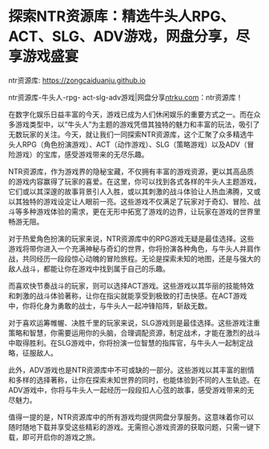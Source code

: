 # 探索NTR资源库：精选牛头人RPG、ACT、SLG、ADV游戏，网盘分享，尽享游戏盛宴

ntr资源库: <https://zongcaiduanju.github.io>

ntr资源库-牛头人-rpg- act-slg-adv游戏|网盘分享[ntrku.com](https://www.ntrku.com)：ntr资源库！

在数字化娱乐日益丰富的今天，游戏已成为人们休闲娱乐的重要方式之一。而在众多游戏类型中，以“牛头人”为主题的游戏凭借其独特的魅力和丰富的玩法，吸引了无数玩家的关注。今天，就让我们一同探索NTR资源库，这个汇聚了众多精选牛头人RPG（角色扮演游戏）、ACT（动作游戏）、SLG（策略游戏）以及ADV（冒险游戏）的宝库，感受游戏带来的无尽乐趣。

NTR资源库，作为游戏界的隐秘宝藏，不仅拥有丰富的游戏资源，更以其高品质的游戏内容赢得了玩家的喜爱。在这里，你可以找到各式各样的牛头人主题游戏，它们或以其深邃的故事背景引人入胜，或以其刺激的战斗体验让人热血沸腾，又或以其独特的游戏设定让人眼前一亮。这些游戏不仅满足了玩家对于奇幻、冒险、战斗等多种游戏体验的需求，更在无形中拓宽了游戏的边界，让玩家在游戏的世界里畅游无阻。

对于热爱角色扮演的玩家来说，NTR资源库中的RPG游戏无疑是最佳选择。这些游戏将带你进入一个充满神秘与奇幻的世界，你将扮演各种角色，与牛头人并肩作战，共同经历一段段惊心动魄的冒险旅程。无论是探索未知的地图，还是与强大的敌人战斗，都能让你在游戏中找到属于自己的乐趣。

而喜欢快节奏战斗的玩家，则可以选择ACT游戏。这些游戏以其华丽的技能特效和刺激的战斗体验著称，让你在指尖就能享受到极致的打击快感。在ACT游戏中，你将化身为勇敢的战士，与牛头人一起冲锋陷阵，斩敌无数。

对于喜欢运筹帷幄、决胜千里的玩家来说，SLG游戏则是最佳选择。这些游戏注重策略和智慧，你需要运用你的头脑，合理调配资源，制定战术，才能在激烈的战斗中取得胜利。在SLG游戏中，你将扮演一位智慧的指挥官，与牛头人一起制定战略，征服敌人。

此外，ADV游戏也是NTR资源库中不可或缺的一部分。这些游戏以其丰富的剧情和多样的选择著称，让你在探索未知世界的同时，也能体验到不同的人生轨迹。在ADV游戏中，你将与牛头人一起经历一段段扣人心弦的故事，感受游戏带来的无尽魅力。

值得一提的是，NTR资源库中的所有游戏均提供网盘分享服务。这意味着你可以随时随地下载并享受这些精彩的游戏。无需担心游戏资源的获取问题，只需一键下载，即可开启你的游戏之旅。